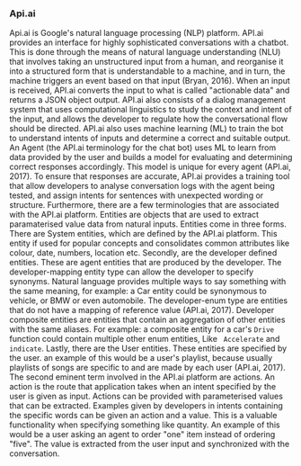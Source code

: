 ### Api.ai

Api.ai is Google's natural language processing (NLP) platform. API.ai provides an interface for highly sophisticated conversations with a chatbot. This is done through the means of natural language understanding (NLU) that involves taking an unstructured input from a human, and reorganise it into a structured form that is understandable to a machine, and in turn, the machine triggers an event based on that input (Bryan, 2016). When an input is received, API.ai converts the input to what is called "actionable data" and returns a JSON object output. API.ai also consists of a dialog management system that uses computational linguistics to study the context and intent of the input, and allows the developer to regulate how the conversational flow should be directed.  API.ai also uses machine learning (ML) to train the bot to understand intents of inputs and determine a correct and suitable output. An Agent (the API.ai terminology for the chat bot) uses ML to learn from data provided by the user and builds a model for evaluating and determining correct responses accordingly. This model is unique for every agent (API.ai, 2017). To ensure that responses are accurate, API.ai provides a training tool that allow developers to analyse conversation logs with the agent being tested, and assign intents for sentences with unexpected wording or structure. Furthermore, there are a few terminologies that are associated with the API.ai platform. Entities are objects that are used to extract paramaterised value data from natural inputs. Entities come in three forms. There are System entities, which are defined by the API.ai platform. This entity if used for popular concepts and consolidates common attributes like colour, date, numbers, location etc. Secondly, are the developer defined entities. These are agent entities that are produced by the developer. The developer-mapping entity type can allow the developer to specify synonyms. Natural language provides multiple ways to say something with the same meaning, for example: a Car entity could be synonymous to vehicle, or BMW or even automobile. The developer-enum type are entities that do not have a mapping of reference value (API.ai, 2017). Developer composite entities are entities that contain an aggregation of other entities with the same aliases. For example: a composite entity for a car's ```Drive``` function could contain multiple other enum entities, Like ``` Accelerate``` and ```indicate```.
 Lastly, there are the User entities. These entities are specified by the user. an example of this would be a user's playlist, because usually playlists of songs are specific to and are made by each user (API.ai, 2017). The second eminent term involved in the API.ai platform are actions. An action is the route that application takes when an intent specified by the user is given as input. Actions can be provided with parameterised values that can be extracted. Examples given by developers in intents containing the specific words can be given an action and a value. This is a valuable functionality when specifying something like quantity. An example of this would be a user asking an agent to order "one" item instead of ordering "five". The value is extracted from the user input and synchronized with the conversation.
